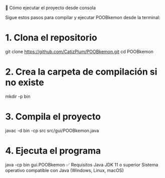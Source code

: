 🚀 Cómo ejecutar el proyecto desde consola

Sigue estos pasos para compilar y ejecutar POOBkemon desde la terminal:

# 1. Clona el repositorio
git clone https://github.com/CatizPlum/POOBkemon.git
cd POOBkemon

# 2. Crea la carpeta de compilación si no existe
mkdir -p bin

# 3. Compila el proyecto
javac -d bin -cp src src/gui/POOBkemon.java

# 4. Ejecuta el programa
java -cp bin gui.POOBkemon
✅ Requisitos
Java JDK 11 o superior
Sistema operativo compatible con Java (Windows, Linux, macOS)
